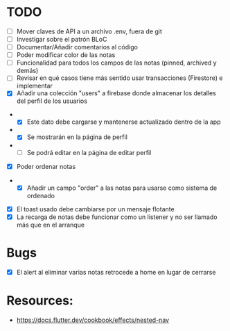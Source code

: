 # TODO
- [ ] Mover claves de API a un archivo .env, fuera de git
- [ ] Investigar sobre el patrón BLoC
- [ ] Documentar/Añadir comentarios al código
- [ ] Poder modificar color de las notas
- [ ] Funcionalidad para todos los campos de las notas (pinned, archived y demás)
- [ ] Revisar en qué casos tiene más sentido usar transacciones (Firestore) e implementar
- [x] Añadir una colección "users" a firebase donde almacenar los detalles del perfil de los usuarios
- - [x] Este dato debe cargarse y mantenerse actualizado dentro de la app
- - [x] Se mostrarán en la página de perfil
- - [ ] Se podrá editar en la página de editar perfil
- [x] Poder ordenar notas
- - [x] Añadir un campo "order" a las notas para usarse como sistema de ordenado
- [x] El toast usado debe cambiarse por un mensaje flotante
- [x] La recarga de notas debe funcionar como un listener y no ser llamado más que en el arranque

# Bugs
- [x] El alert al eliminar varias notas retrocede a home en lugar de cerrarse

# Resources:
- https://docs.flutter.dev/cookbook/effects/nested-nav